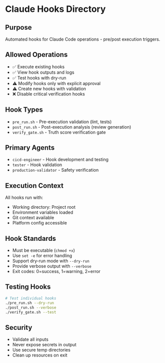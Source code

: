 # Claude Hooks Directory

## Purpose
Automated hooks for Claude Code operations - pre/post execution triggers.

## Allowed Operations
- ✅ Execute existing hooks
- ✅ View hook outputs and logs
- ✅ Test hooks with dry-run
- ⚠️ Modify hooks only with explicit approval
- ⚠️ Create new hooks with validation
- ❌ Disable critical verification hooks

## Hook Types
- `pre_run.sh` - Pre-execution validation (lint, tests)
- `post_run.sh` - Post-execution analysis (review generation)
- `verify_gate.sh` - Truth score verification gate

## Primary Agents
- `cicd-engineer` - Hook development and testing
- `tester` - Hook validation
- `production-validator` - Safety verification

## Execution Context
All hooks run with:
- Working directory: Project root
- Environment variables loaded
- Git context available
- Platform config accessible

## Hook Standards
- Must be executable (`chmod +x`)
- Use `set -e` for error handling
- Support dry-run mode with `--dry-run`
- Provide verbose output with `--verbose`
- Exit codes: 0=success, 1=warning, 2=error

## Testing Hooks
```bash
# Test individual hooks
./pre_run.sh --dry-run
./post_run.sh --verbose
./verify_gate.sh --test
```

## Security
- Validate all inputs
- Never expose secrets in output
- Use secure temp directories
- Clean up resources on exit